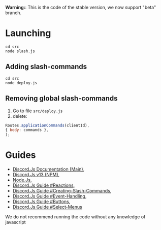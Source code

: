 **Warning:**: This is the code of the stable version, we now support "beta" branch. 


# Launching

```
cd src
node slash.js
```
## Adding slash-commands

```
cd src
node deploy.js
```
## Removing global slash-commands
1. Go to file `src/deploy.js`
2. delete:
```js
Routes.applicationCommands(clientId),
{ body: commands },
);
```
# Guides

- [Discord.Js Documentation (Main)](https://discord.js.org/#/docs/main/main/general/welcome),
- [Discord.Js v13 (NPM)](https://www.npmjs.com/package/discord.js),
- [Node.Js](https://nodejs.org),
- [Discord.Js Guide #Reactions](https://discordjs.guide/popular-topics/reactions.html#listening-for-reactions-on-old-messages),
- [Discord.Js Guide #Creating-Slash-Commands](https://discordjs.guide/creating-your-bot/creating-commands.html#replying-to-commands),
- [Discord.Js Guide #Event-Handling](https://discordjs.guide/creating-your-bot/event-handling.html#individual-event-files),
- [Discord.Js Guide #Buttons](https://discordjs.guide/interactions/buttons.html),
- [Discord.Js Guide #Select-Menus](https://discordjs.guide/interactions/select-menus.html#component-collectors)

We do not recommend running the code without any knowledge of javascript
